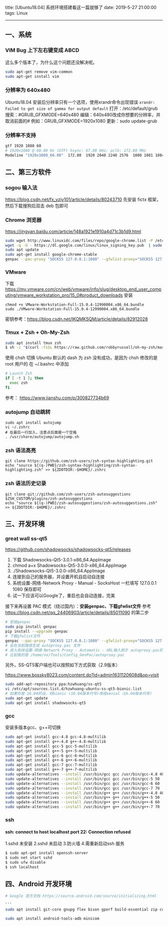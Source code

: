 title: [Ubuntu18.04] 系统环境搭建看这一篇就够了
date: 2019-5-27 21:00:00
tags: Linux

---

## 一、系统

### VIM Bug 上下左右键变成 ABCD
这么多个版本了，为什么这个问题还没解决呢。
```bash
sudo apt-get remove vim-common
sudo apt-get install vim
```
### 分辨率为 640x480
Ubuntu18.04 安装后分辨率只有一个选项，使用xrandr命令出现错误 `xrandr: Failed to get size of gamma for output default`
打开：/etc/default/grub
搜索：#GRUB_GFXMODE=640x480
编辑：640x480改成你想要的分辨率，并取消前面的#
例如：GRUB_GFXMODE=1920x1080
更新：sudo update-grub
### 分辨率不支持
```bash
gtf 1920 1080 60
# 1920x1080 @ 60.00 Hz (GTF) hsync: 67.08 kHz; pclk: 172.80 MHz
Modeline "1920x1080_60.00"  172.80  1920 2040 2248 2576  1080 1081 1084 1118  -HSync +Vsync
```

## 二、第三方软件

### sogou 输入法
https://blog.csdn.net/fx_yzjy101/article/details/80243710
先安装 fictx 框架，然后下载搜狗后双击 deb 包即可

### Chrome 浏览器
https://jingyan.baidu.com/article/148a1921e1910a4d71c3b1d9.html
```bash
sudo wget http://www.linuxidc.com/files/repo/google-chrome.list -P /etc/apt/sources.list.d/
wget -q -O - https://dl.google.com/linux/linux_signing_key.pub  | sudo apt-key add -
sudo apt update
sudo apt-get install google-chrome-stable
genpac --pac-proxy "SOCKS5 127.0.0.1:1080" --gfwlist-proxy="SOCKS5 127.0.0.1:1080" --gfwlist-url=https://raw.githubusercontent.com/gfwlist/gfwlist/master/gfwlist.txt --output="autoproxy.pac"
```
### VMware

下载 <https://my.vmware.com/cn/web/vmware/info/slug/desktop_end_user_computing/vmware_workstation_pro/15_0#product_downloads>
安装
```
chmod +x VMware-Workstation-Full-15.0.4-12990004.x86_64.bundle 
sudo ./VMware-Workstation-Full-15.0.4-12990004.x86_64.bundle 
```
密钥参考：https://blog.csdn.net/IKQMKSQM/article/details/82912028

### Tmux + Zsh + Oh-My-Zsh
```zsh
sudo apt install tmux zsh
$ sh -c "$(curl -fsSL https://raw.github.com/robbyrussell/oh-my-zsh/master/tools/install.sh)"
```
使用 chsh 切换 Ubuntu 默认的 dash 为 zsh 没有成功，是因为 chsh 修改的是 root 用户的
在 ~/.bashrc 中添加
```bash
# Launch Zsh
if [ -t 1 ]; then
  exec zsh
fi
```
参考： https://www.jianshu.com/p/300827734b69

### autojump 自动跳转
```
sudo apt install autojump
vi ~/.zshrc
# 在最后一行加入，注意点后面是一个空格
. /usr/share/autojump/autojump.sh
```

### zsh 语法高亮
```
git clone https://github.com/zsh-users/zsh-syntax-highlighting.git
echo "source ${(q-)PWD}/zsh-syntax-highlighting/zsh-syntax-highlighting.zsh" >> ${ZDOTDIR:-$HOME}/.zshrc
```
### zsh 语法历史记录
```
git clone git://github.com/zsh-users/zsh-autosuggestions $ZSH_CUSTOM/plugins/zsh-autosuggestions
echo "source ${(q-)PWD}/zsh-autosuggestions/zsh-autosuggestions.zsh" >> ${ZDOTDIR:-$HOME}/.zshrc
```

## 三、开发环境
### great wall ss-qt5
<https://github.com/shadowsocks/shadowsocks-qt5/releases>
1. 下载 Shadowsocks-Qt5-3.0.1-x86_64.AppImage
2. chmod a+x Shadowsocks-Qt5-3.0.0-x86_64.AppImage
3. ./Shadowsocks-Qt5-3.0.0-x86_64.AppImage
4. 连接到自己的服务器，并设置开机自启动自连接
5. 系统设置-网络-Network Proxy - Manual - SocksHost 一栏填写 127.0.0.1 1080 保存即可
6. 试一下应该可以Google了，重启也会自动连接，完美

接下来再设置 PAC 模式（绕过国内）：**安装genpac、下载gfwlist文件**
参考 https://blog.csdn.net/qq_24406903/article/details/85011090 的第二步

```bash
# 安装genpac
sudo pip install genpac
pip install --upgrade genpac
# 下载gfwlist文件
genpac --pac-proxy "SOCKS5 127.0.0.1:1080" --gfwlist-proxy="SOCKS5 127.0.0.1:1080" --gfwlist-url=https://raw.githubusercontent.com/gfwlist/gfwlist/master/gfwlist.txt --output="autoproxy.pac"
# 会在当前路径生成 autoproxy.pac 文件
# 进入系统设置-网络-Network Proxy - Automatic - URL输入刚才 autoproxy.pac的绝对路径
# 比如我的是 /home/xx/Tools/Config_GenPac/autoproxy.pac
```

另外，SS-QT5客户端也可以按照如下方式获取（2.9版本）

<https://www.bossky8023.com/content.do?id=admin1631120608d&op=visit>

```bash
sudo add-apt-repository ppa:hzwhuang/ss-qt5
vi /etc/apt/sources.list.d/hzwhuang-ubuntu-ss-qt5-bionic.list
# 如果你是 16.04的话，将bionic (18.04版本代号)改成xenial（16.04版本代号）
sudo apt-get update
sudo apt-get install shadowsocks-qt5 
```

### gcc
安装多版本gcc、g++可切换
```bash
sudo apt-get install gcc-4.8 gcc-4.8-multilib
sudo apt-get install g++-4.8 g++-4.8-multilib
sudo apt-get install gcc-5 gcc-5-multilib
sudo apt-get install g++-5 g++-5-multilib
sudo apt-get install gcc-6 gcc-6-multilib
sudo apt-get install g++-6 g++-6-multilib
sudo apt-get install gcc-7 gcc-7-multilib
sudo apt-get install g++-7 g++-7-multilib
sudo update-alternatives --install /usr/bin/gcc gcc /usr/bin/gcc-4.8 48
sudo update-alternatives --install /usr/bin/gcc gcc /usr/bin/gcc-5 50
sudo update-alternatives --install /usr/bin/gcc gcc /usr/bin/gcc-6 60
sudo update-alternatives --install /usr/bin/gcc gcc /usr/bin/gcc-7 70
sudo update-alternatives --install /usr/bin/g++ g++ /usr/bin/g++-4.8 48
sudo update-alternatives --install /usr/bin/g++ g++ /usr/bin/g++-5 50
sudo update-alternatives --install /usr/bin/g++ g++ /usr/bin/g++-6 60
sudo update-alternatives --install /usr/bin/g++ g++ /usr/bin/g++-7 70
```
### ssh
#### ssh: connect to host localhost port 22: Connection refused

1.sshd 未安装
2.sshd 未启动
3.防火墙
4.需重新启动ssh 服务

```bash
$ sudo apt-get install openssh-server  
$ sudo net start sshd  
$ sudo ufw disable   
$ ssh localhost  
```

## 四、Android 开发环境

```bash
# Google 官方文档 https://source.android.com/source/initializing.html
```

~~~bash
```
sudo apt install git-core gnupg flex bison gperf build-essential zip curl zlib1g-dev gcc-multilib g++-multilib libc6-dev-i386 lib32ncurses5-dev x11proto-core-dev libx11-dev lib32z-dev ccache libgl1-mesa-dev libxml2-utils xsltproc unzip

sudo apt install android-tools-adb minicom 

~~~

